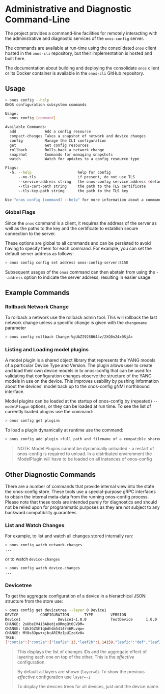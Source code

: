 # Administrative and Diagnostic Command-Line
The project provides a command-line facilities for remotely 
interacting with the administrative and diagnostic services of the `onos-config` server.

The commands are available at run-time using the consolidated `onos` client hosted in 
the `onos-cli` repository, but their implementation is hosted and built here.

The documentation about building and deploying the consolidate `onos` client or its Docker container
is available in the `onos-cli` GitHub repository.

## Usage
```bash
> onos config --help
ONOS configuration subsystem commands

Usage:
  onos config [command]

Available Commands:
  add             Add a config resource
  compact-changes Takes a snapshot of network and device changes
  config          Manage the CLI configuration
  get             Get config resources
  rollback        Rolls-back a network change
  snapshot        Commands for managing snapshots
  watch           Watch for updates to a config resource type

Flags:
  -h, --help                     help for config
      --no-tls                   if present, do not use TLS
      --service-address string   the onos-config service address (default "onos-config:5150")
      --tls-cert-path string     the path to the TLS certificate
      --tls-key-path string      the path to the TLS key

Use "onos config [command] --help" for more information about a command.
```

### Global Flags
Since the `onos` command is a client, it requires the address of the server as well
as the paths to the key and the certificate to establish secure connection to the 
server.

These options are global to all commands and can be persisted to avoid having to
specify them for each command. For example, you can set the default server address
as follows:
```bash
> onos config config set address onos-config-server:5150
```

Subsequent usages of the `onos` command can then abstain from using the `--address` 
option to indicate the server address, resulting in easier usage.

## Example Commands

### Rollback Network Change
To rollback a network use the rollback admin tool. This will rollback the last network
change unless a specific change is given with the `changename` parameter
```bash
> onos config rollback Change-VgUAZI928B644v/2XQ0n24x0SjA=
```

### Listing and Loading model plugins
A model plugin is a shared object library that represents the YANG models of a
particular Device Type and Version. The plugin allows user to create and load
their own device models in to onos-config that can be used for validating that
configuration changes observe the structure of the YANG models in use on the
device. This improves usability by pushing information about the devices'
model back up to the onos-config gNMI northbound interface.

Model plugins can be loaded at the startup of onos-config by (repeated) `--modelPlugin`
options, or they can be loaded at run time. To see the list of currently loaded
plugins use the command:
```bash
> onos config get plugins
```

To load a plugin dynamically at runtime use the command:
```bash
> onos config add plugin <full path and filename of a compatible shared object library on target machine>
```
> NOTE: Model Plugins cannot be dynamically unloaded - a restart of onos-config
> is required to unload.
> In a distributed environment the ModelPlugin will have to be loaded on all
> instances of onos-config

## Other Diagnostic Commands
There are a number of commands that provide internal view into the state the onos-config store.
These tools use a special-purpose gRPC interfaces to obtain the internal meta-data
from the running onos-config process. Please note that these tools are intended purely for
diagnostics and should not be relied upon for programmatic purposes as they are not subject
to any backward compatibility guarantees.

### List and Watch Changes
For example, to list and watch all changes stored internally run:
```bash
> onos config watch network-changes
...
```
or to watch `device-changes`
```bash
> onos config watch device-changes
...
```

### Devicetree
To get the aggregate configuration of a device in a hierarchical JSON structure from the store use:
```bash
> onos config get devicetree --layer 0 Device1
DEVICE			CONFIGURATION		TYPE		VERSION
Device1                 Device1-1.0.0           TestDevice      1.0.0
CHANGE:	2uUbeEV4i3ADedjeORmgQt6CVDM=
CHANGE:	tAk3GZSh1qbdhdm5414r46RLvqw=
CHANGE:	MY8s8Opw+xjbcARIMzIpUIzeXv0=
TREE:
{"cont1a":{"cont2a":{"leaf2a":13,"leaf2b":1.14159,"leaf2c":"def","leaf2d":0.002,"leaf2e":[-99,-4,5,200],"leaf2g":false},"leaf1a":"abcdef","list2a":[{"name":"txout1","tx-power":8},{"name":"txout3","tx-power":16}]},"test1:leafAtTopLevel":"WXY-1234"}
```

> This displays the list of changes IDs and the aggregate effect of layering each
> one on top of the other. This is the _effective_ configuration.
>
> By default all layers are shown (`layer=0`). To show the previous _effective_
> configuration use `layer=-1`
>
> To display the devices trees for all devices, just omit the device name.
